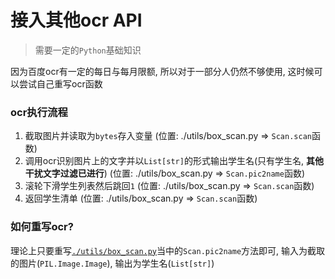 # 接入其他ocr API
> 需要一定的`Python`基础知识

因为百度ocr有一定的每日与每月限额, 所以对于一部分人仍然不够使用, 这时候可以尝试自己重写ocr函数

### ocr执行流程
1. 截取图片并读取为`bytes`存入变量 (位置: ./utils/box_scan.py => `Scan.scan`函数)
2. 调用ocr识别图片上的文字并以`List[str]`的形式输出学生名(只有学生名, **其他干扰文字过滤已进行**) (位置: ./utils/box_scan.py => `Scan.pic2name`函数)
3. 滚轮下滑学生列表然后跳回`1` (位置: ./utils/box_scan.py => `Scan.scan`函数)
4. 返回学生清单 (位置: ./utils/box_scan.py => `Scan.scan`函数)

### 如何重写ocr?
理论上只要重写[`./utils/box_scan.py`](https://github.com/ACGN-Alliance/BlueArchive-Starter-cli/blob/main/utils/box_scan.py)当中的`Scan.pic2name`方法即可, 输入为截取的图片(`PIL.Image.Image`), 输出为学生名(`List[str]`)